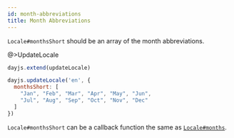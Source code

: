 ```yaml
---
id: month-abbreviations
title: Month Abbreviations
---
```


`Locale#monthsShort` should be an array of the month abbreviations.

@>UpdateLocale

```js
dayjs.extend(updateLocale)

dayjs.updateLocale('en', {
  monthsShort: [
    "Jan", "Feb", "Mar", "Apr", "May", "Jun",
    "Jul", "Aug", "Sep", "Oct", "Nov", "Dec"
  ]
})
```

`Locale#monthsShort` can be a callback function the same as [`Locale#months`](./month-names#additional-token-processing).
